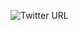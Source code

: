 ![Twitter URL](https://img.shields.io/twitter/url?style=social&url=https%3A%2F%2Ftwitter.com%2Fduncanfaulkner)
